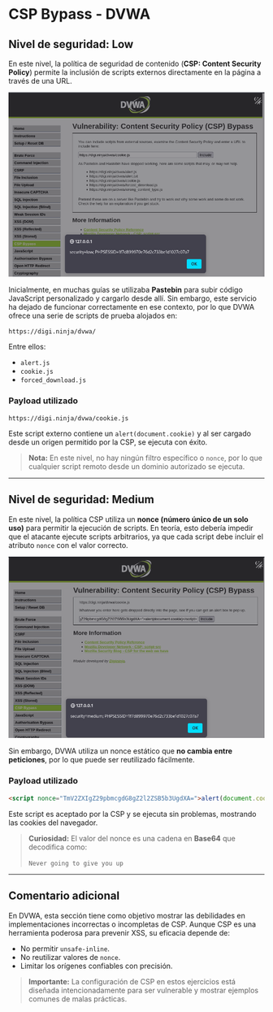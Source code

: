 # CSP Bypass - DVWA

## Nivel de seguridad: Low

En este nivel, la política de seguridad de contenido (**CSP: Content Security Policy**) permite la inclusión de scripts externos directamente en la página a través de una URL.

![CSP Bypass - Low](assets/CSP_bypass_low.png)

Inicialmente, en muchas guías se utilizaba **Pastebin** para subir código JavaScript personalizado y cargarlo desde allí. Sin embargo, este servicio ha dejado de funcionar correctamente en ese contexto, por lo que DVWA ofrece una serie de scripts de prueba alojados en:

```
https://digi.ninja/dvwa/
```

Entre ellos:
- `alert.js`
- `cookie.js`
- `forced_download.js`

### Payload utilizado
```url
https://digi.ninja/dvwa/cookie.js
```

Este script externo contiene un `alert(document.cookie)` y al ser cargado desde un origen permitido por la CSP, se ejecuta con éxito.

> **Nota:** En este nivel, no hay ningún filtro específico o `nonce`, por lo que cualquier script remoto desde un dominio autorizado se ejecuta.

---

## Nivel de seguridad: Medium

En este nivel, la política CSP utiliza un **nonce (número único de un solo uso)** para permitir la ejecución de scripts. En teoría, esto debería impedir que el atacante ejecute scripts arbitrarios, ya que cada script debe incluir el atributo `nonce` con el valor correcto.

![CSP Bypass - Medium](assets/CSP_bypass_medium.png)

Sin embargo, DVWA utiliza un nonce estático que **no cambia entre peticiones**, por lo que puede ser reutilizado fácilmente.

### Payload utilizado
```html
<script nonce="TmV2ZXIgZ29pbmcgdG8gZ2l2ZSB5b3UgdXA=">alert(document.cookie)</script>
```

Este script es aceptado por la CSP y se ejecuta sin problemas, mostrando las cookies del navegador.

> **Curiosidad:** El valor del nonce es una cadena en **Base64** que decodifica como:
>
> `Never going to give you up`

---

## Comentario adicional

En DVWA, esta sección tiene como objetivo mostrar las debilidades en implementaciones incorrectas o incompletas de CSP. Aunque CSP es una herramienta poderosa para prevenir XSS, su eficacia depende de:
- No permitir `unsafe-inline`.
- No reutilizar valores de `nonce`.
- Limitar los orígenes confiables con precisión.

> **Importante:** La configuración de CSP en estos ejercicios está diseñada intencionadamente para ser vulnerable y mostrar ejemplos comunes de malas prácticas.
